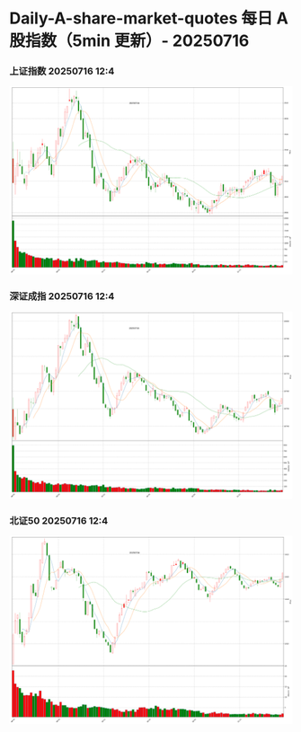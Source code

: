 
# Daily-A-share-market-quotes 每日 A 股指数（5min 更新）- 20250716

### 上证指数 20250716 12:4
![](./fig/2025/7/20250716-sh000001.png)

### 深证成指 20250716 12:4
![](./fig/2025/7/20250716-sz399001.png)

### 北证50 20250716 12:4
![](./fig/2025/7/20250716-bj899050.png)
